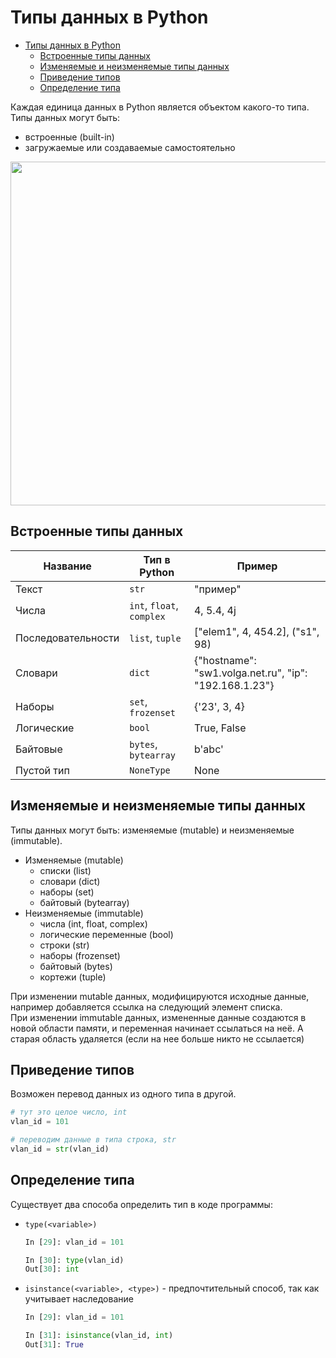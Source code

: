 # Типы данных в Python

- [Типы данных в Python](#типы-данных-в-python)
  - [Встроенные типы данных](#встроенные-типы-данных)
  - [Изменяемые и неизменяемые типы данных](#изменяемые-и-неизменяемые-типы-данных)
  - [Приведение типов](#приведение-типов)
  - [Определение типа](#определение-типа)

Каждая единица данных в Python является объектом какого-то типа.  
Типы данных могут быть:

- встроенные (built-in)
- загружаемые или создаваемые самостоятельно

<p align="center"><img src="img/type_hierarchy.png" width="550" alt=""></p>

## Встроенные типы данных

| Название | Тип в Python | Пример |
|----------|--------------|--------|
| Текст | `str` | "пример" |
| Числа | `int`, `float`, `complex` | 4, 5.4, 4j |
| Последовательности | `list`, `tuple` | ["elem1", 4, 454.2], ("s1", 98) |
| Словари | `dict` | {"hostname": "sw1.volga.net.ru", "ip": "192.168.1.23"} |
| Наборы | `set`, `frozenset` | {'23', 3, 4} |
| Логические | `bool` | True, False |
| Байтовые | `bytes`, `bytearray` | b'abc' |
| Пустой тип | `NoneType` | None |

## Изменяемые и неизменяемые типы данных

Типы данных могут быть: изменяемые (mutable) и неизменяемые (immutable).

- Изменяемые (mutable)
  - списки (list)
  - словари (dict)
  - наборы (set)
  - байтовый (bytearray)
- Неизменяемые (immutable)
  - числа (int, float, complex)
  - логические переменные (bool)
  - строки (str)
  - наборы (frozenset)
  - байтовый (bytes)
  - кортежи (tuple)

При изменении mutable данных, модифицируются исходные данные, например добавляется ссылка на следующий элемент списка.  
При изменении immutable данных, измененные данные создаются в новой области памяти, и переменная начинает ссылаться на неё. А старая область удаляется (если на нее больше никто не ссылается)

## Приведение типов

Возможен перевод данных из одного типа в другой.

```python
# тут это целое число, int
vlan_id = 101

# переводим данные в типа строка, str
vlan_id = str(vlan_id)
```

## Определение типа

Существует два способа определить тип в коде программы:

- `type(<variable>)`

    ```python
    In [29]: vlan_id = 101

    In [30]: type(vlan_id)
    Out[30]: int
    ```

- `isinstance(<variable>, <type>)` - предпочтительный способ, так как учитывает наследование

    ```python
    In [29]: vlan_id = 101

    In [31]: isinstance(vlan_id, int)
    Out[31]: True
    ```
